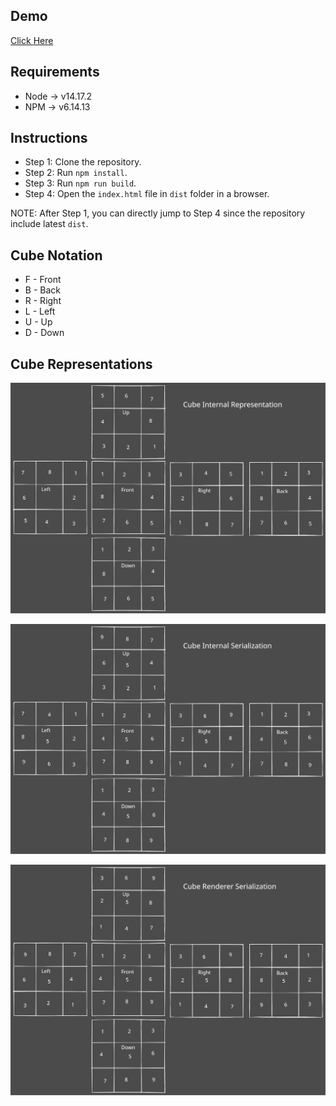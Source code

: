 ## Demo

[Click Here](http://butane.github.io/rubiks_cube)

## Requirements

- Node -> v14.17.2
- NPM -> v6.14.13

## Instructions

- Step 1: Clone the repository.
- Step 2: Run `npm install`.
- Step 3: Run `npm run build`.
- Step 4: Open the `index.html` file in `dist` folder in a browser.

NOTE: After Step 1, you can directly jump to Step 4 since the repository include latest `dist`.

## Cube Notation

- F - Front
- B - Back
- R - Right
- L - Left
- U - Up
- D - Down

## Cube Representations

![alt Cube Internal Representation](cube-internal-representation.svg)

![alt Cube Internal Serialization](cube-internal-serialization.svg)

![alt Renderer Serialization](renderer-serialization.svg)

